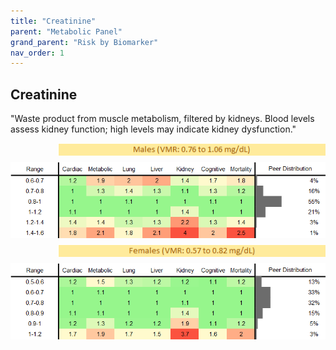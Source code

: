 ```yaml
---
title: "Creatinine"
parent: "Metabolic Panel"
grand_parent: "Risk by Biomarker"
nav_order: 1
---
```



## Creatinine


"Waste product from muscle metabolism, filtered by kidneys. Blood levels assess kidney function; high levels may indicate kidney dysfunction."

<div style="display: flex; flex-direction: column; gap: 10px;">

  <img src="/assets/images/vmrbiomarker_creatinine__male.png" alt="Creatinine VMR Male" style="margin-left: 15%">
  <img src="/assets/images/rr_creatinine__male.png" alt="Creatinine RR Male">

  <img src="/assets/images/vmrbiomarker_creatinine__female.png" alt="Creatinine VMR Female" style="margin-left: 15%; ">
  <img src="/assets/images/rr_creatinine__female.png" alt="Creatinine RR Female">

</div>



